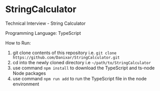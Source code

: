 # StringCalculator

Technical Interview - String Calculator 

Programming Language: TypeScript

How to Run: 
1. git clone contents of this repository i.e. `git clone https://github.com/Danixar/StringCalculator.git`
2. cd into the newly cloned directory i.e `~/path/to/StringCalculator`
3. use command `npm install` to download the TypeScript and ts-node Node packages
3. use command `npm run add` to run the TypeScript file in the node environment
